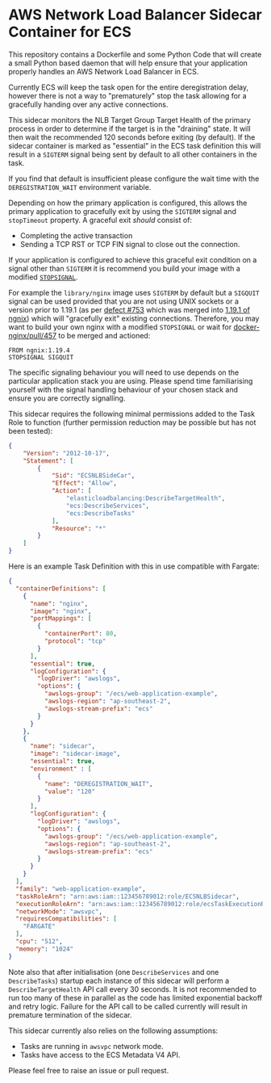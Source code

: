 # AWS Network Load Balancer Sidecar Container for ECS

This repository contains a Dockerfile and some Python Code that will create a small Python based daemon that will help ensure that your application properly handles an AWS Network Load Balancer in ECS.

Currently ECS will keep the task open for the entire deregistration delay, however there is not a way to "prematurely" stop the task allowing for a gracefully handing over any active connections.

This sidecar monitors the NLB Target Group Target Health of the primary process in order to determine if the target is in the "draining" state. It will then wait the recommended 120 seconds before exiting (by default). If the sidecar container is marked as "essential" in the ECS task definition this will result in a `SIGTERM` signal being sent by default to all other containers in the task.

If you find that default is insufficient please configure the wait time with the `DEREGISTRATION_WAIT` environment variable.

Depending on how the primary application is configured, this allows the primary application to gracefully exit by using the `SIGTERM` signal and `stopTimeout` property. A graceful exit _should_ consist of:

- Completing the active transaction
- Sending a TCP RST or TCP FIN signal to close out the connection.

If your application is configured to achieve this graceful exit condition on a signal other than `SIGTERM` it is recommend you build your image with a modified [`STOPSIGNAL`](https://docs.docker.com/engine/reference/builder/#stopsignal).

For example the `library/nginx` image uses `SIGTERM` by default but a `SIGQUIT` signal can be used provided that you are not using UNIX sockets or a version prior to 1.19.1 (as per [defect #753](https://trac.nginx.org/nginx/ticket/753) which was merged into [1.19.1 of ngnix](https://trac.nginx.org/nginx/browser/nginx/src/os/unix/ngx_process_cycle.c?rev=062920e2f3bf871ef7a3d8496edec1b3065faf80)) which will "gracefully exit" existing connections. Therefore, you may want to build your own nginx with a modified `STOPSIGNAL` or wait for [docker-nginx/pull/457](https://github.com/nginxinc/docker-nginx/pull/457) to be merged and actioned:

```
FROM ngnix:1.19.4
STOPSIGNAL SIGQUIT
```

The specific signaling behaviour you will need to use depends on the particular application stack you are using. Please spend time familiarising yourself with the signal handling behaviour of your chosen stack and ensure you are correctly signalling.

This sidecar requires the following minimal permissions added to the Task Role to function (further permission reduction may be possible but has not been tested):

```json
{
    "Version": "2012-10-17",
    "Statement": [
        {
            "Sid": "ECSNLBSideCar",
            "Effect": "Allow",
            "Action": [
                "elasticloadbalancing:DescribeTargetHealth",
                "ecs:DescribeServices",
                "ecs:DescribeTasks"
            ],
            "Resource": "*"
        }
    ]
}
```

Here is an example Task Definition with this in use compatible with Fargate:

```json
{
  "containerDefinitions": [
    {
      "name": "nginx",
      "image": "nginx",
      "portMappings": [
        {
          "containerPort": 80,
          "protocol": "tcp"
        }
      ],
      "essential": true,
      "logConfiguration": {
        "logDriver": "awslogs",
        "options": {
          "awslogs-group": "/ecs/web-application-example",
          "awslogs-region": "ap-southeast-2",
          "awslogs-stream-prefix": "ecs"
        }
      }
    },
    {
      "name": "sidecar",
      "image": "sidecar-image",
      "essential": true,
      "environment" : [
        {
          "name": "DEREGISTRATION_WAIT",
          "value": "120"
        }     
      ],
      "logConfiguration": {
        "logDriver": "awslogs",
        "options": {
          "awslogs-group": "/ecs/web-application-example",
          "awslogs-region": "ap-southeast-2",
          "awslogs-stream-prefix": "ecs"
        }
      }
    }
  ],
  "family": "web-application-example",
  "taskRoleArn": "arn:aws:iam::123456789012:role/ECSNLBSidecar",
  "executionRoleArn": "arn:aws:iam::123456789012:role/ecsTaskExecutionRole",
  "networkMode": "awsvpc",
  "requiresCompatibilities": [
    "FARGATE"
  ],
  "cpu": "512",
  "memory": "1024"
}
```

Note also that after initialisation (one `DescribeServices` and one `DescribeTasks`) startup each instance of this sidecar will perform a `DescribeTargetHealth` API call every 30 seconds. It is not recommended to run too many of these in parallel as the code has limited exponential backoff and retry logic. Failure for the API call to be called currently will result in premature termination of the sidecar.

This sidecar currently also relies on the following assumptions:

- Tasks are running in `awsvpc` network mode.
- Tasks have access to the ECS Metadata V4 API.

Please feel free to raise an issue or pull request.